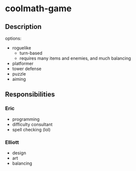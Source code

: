 # coolmath-game

## Description
options:
 - roguelike
   - turn-based
   - requires many items and enemies, and much balancing
 - platformer
 - tower defense
 - puzzle
 - aiming

## Responsibilities
### Eric
 - programming
 - difficulty consultant
 - spell checking (lol)
### Elliott
 - design
 - art
 - balancing
